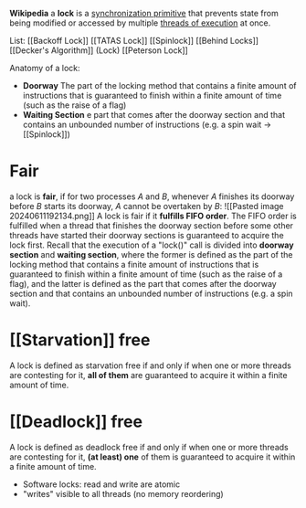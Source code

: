 **Wikipedia**
a **lock** is a [synchronization primitive](https://en.wikipedia.org/wiki/Synchronization_primitive "Synchronization primitive") that prevents state from being modified or accessed by multiple [threads of execution](https://en.wikipedia.org/wiki/Threads_(computer_science) "Threads (computer science)") at once.

List:
[[Backoff Lock]]
[[TATAS Lock]]
[[Spinlock]]
[[Behind Locks]]
[[Decker's Algorithm]] (Lock)
[[Peterson Lock]]

Anatomy of a lock:
- **Doorway**
The part of the locking method that contains a finite amount of instructions that is guaranteed to finish within a finite amount of time (such as the raise of a flag)
- **Waiting Section**
e part that comes after the doorway section and that contains an unbounded number of instructions (e.g. a spin wait -> [[Spinlock]])
# Fair
a lock is **fair**, if for two processes _A_ and _B_, whenever _A_ finishes its doorway before _B_ starts its doorway, _A_ cannot be overtaken by _B_:
![[Pasted image 20240611192134.png]]
A lock is fair if it **fulfills FIFO order**. The FIFO order is fulfilled when a thread that finishes the doorway section before some other threads have started their doorway sections is guaranteed to acquire the lock first. Recall that the execution of a "lock()" call is divided into **doorway section** and **waiting section**, where the former is defined as the part of the locking method that contains a finite amount of instructions that is guaranteed to finish within a finite amount of time (such as the raise of a flag), and the latter is defined as the part that comes after the doorway section and that contains an unbounded number of instructions (e.g. a spin wait).
# [[Starvation]] free
A lock is defined as starvation free if and only if when one or more threads are contesting for it, **all of them** are guaranteed to acquire it within a finite amount of time.
# [[Deadlock]] free
A lock is defined as deadlock free if and only if when one or more threads are contesting for it, **(at least) one** of them is guaranteed to acquire it within a finite amount of time.

- Software locks: read and write are atomic
- "writes" visible to all threads (no memory reordering)


